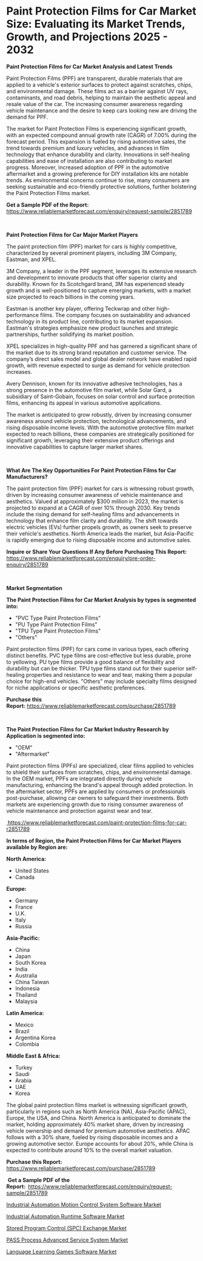 <p><h1>Paint Protection Films for Car Market Size: Evaluating its Market Trends, Growth, and Projections 2025 - 2032</h1></p><p><strong>Paint Protection Films for Car Market Analysis and Latest Trends</strong></p>
<p><p>Paint Protection Films (PPF) are transparent, durable materials that are applied to a vehicle's exterior surfaces to protect against scratches, chips, and environmental damage. These films act as a barrier against UV rays, contaminants, and road debris, helping to maintain the aesthetic appeal and resale value of the car. The increasing consumer awareness regarding vehicle maintenance and the desire to keep cars looking new are driving the demand for PPF.</p><p>The market for Paint Protection Films is experiencing significant growth, with an expected compound annual growth rate (CAGR) of 7.00% during the forecast period. This expansion is fueled by rising automotive sales, the trend towards premium and luxury vehicles, and advances in film technology that enhance durability and clarity. Innovations in self-healing capabilities and ease of installation are also contributing to market progress. Moreover, increased adoption of PPF in the automotive aftermarket and a growing preference for DIY installation kits are notable trends. As environmental concerns continue to rise, many consumers are seeking sustainable and eco-friendly protective solutions, further bolstering the Paint Protection Films market.</p></p>
<p><strong>Get a Sample PDF of the Report:&nbsp;</strong> <a href="https://www.reliablemarketforecast.com/enquiry/request-sample/2851789?utm_campaign=1903&utm_medium=2&utm_source=Github&utm_content=ia&utm_term=11032025&utm_id=paint-protection-films-for-car">https://www.reliablemarketforecast.com/enquiry/request-sample/2851789</a></p>
<p>&nbsp;</p>
<p><strong>Paint Protection Films for Car Major Market Players</strong></p>
<p><p>The paint protection film (PPF) market for cars is highly competitive, characterized by several prominent players, including 3M Company, Eastman, and XPEL. </p><p>3M Company, a leader in the PPF segment, leverages its extensive research and development to innovate products that offer superior clarity and durability. Known for its Scotchgard brand, 3M has experienced steady growth and is well-positioned to capture emerging markets, with a market size projected to reach billions in the coming years.</p><p>Eastman is another key player, offering Teckwrap and other high-performance films. The company focuses on sustainability and advanced technology in its product line, contributing to its market expansion. Eastman's strategies emphasize new product launches and strategic partnerships, further solidifying its market position.</p><p>XPEL specializes in high-quality PPF and has garnered a significant share of the market due to its strong brand reputation and customer service. The company’s direct sales model and global dealer network have enabled rapid growth, with revenue expected to surge as demand for vehicle protection increases.</p><p>Avery Dennison, known for its innovative adhesive technologies, has a strong presence in the automotive film market, while Solar Gard, a subsidiary of Saint-Gobain, focuses on solar control and surface protection films, enhancing its appeal in various automotive applications.</p><p>The market is anticipated to grow robustly, driven by increasing consumer awareness around vehicle protection, technological advancements, and rising disposable income levels. With the automotive protective film market expected to reach billions, these companies are strategically positioned for significant growth, leveraging their extensive product offerings and innovative capabilities to capture larger market shares.</p></p>
<p>&nbsp;</p>
<p><strong>What Are The Key Opportunities For Paint Protection Films for Car Manufacturers?</strong></p>
<p><p>The paint protection film (PPF) market for cars is witnessing robust growth, driven by increasing consumer awareness of vehicle maintenance and aesthetics. Valued at approximately $300 million in 2023, the market is projected to expand at a CAGR of over 10% through 2030. Key trends include the rising demand for self-healing films and advancements in technology that enhance film clarity and durability. The shift towards electric vehicles (EVs) further propels growth, as owners seek to preserve their vehicle's aesthetics. North America leads the market, but Asia-Pacific is rapidly emerging due to rising disposable income and automotive sales.</p></p>
<p><strong>Inquire or Share Your Questions If Any Before Purchasing This Report:</strong> <a href="https://www.reliablemarketforecast.com/enquiry/pre-order-enquiry/2851789?utm_campaign=1903&utm_medium=2&utm_source=Github&utm_content=ia&utm_term=11032025&utm_id=paint-protection-films-for-car">https://www.reliablemarketforecast.com/enquiry/pre-order-enquiry/2851789</a></p>
<p>&nbsp;</p>
<p><strong>Market Segmentation</strong></p>
<p><strong>The Paint Protection Films for Car Market Analysis by types is segmented into:</strong></p>
<p><ul><li>"PVC Type Paint Protection Films"</li><li>"PU Type Paint Protection Films"</li><li>"TPU Type Paint Protection Films"</li><li>"Others"</li></ul></p>
<p><p>Paint protection films (PPF) for cars come in various types, each offering distinct benefits. PVC type films are cost-effective but less durable, prone to yellowing. PU type films provide a good balance of flexibility and durability but can be thicker. TPU type films stand out for their superior self-healing properties and resistance to wear and tear, making them a popular choice for high-end vehicles. "Others" may include specialty films designed for niche applications or specific aesthetic preferences.</p></p>
<p><strong>Purchase this Report:&nbsp;</strong><a href="https://www.reliablemarketforecast.com/purchase/2851789?utm_campaign=1903&utm_medium=2&utm_source=Github&utm_content=ia&utm_term=11032025&utm_id=paint-protection-films-for-car">https://www.reliablemarketforecast.com/purchase/2851789</a></p>
<p>&nbsp;</p>
<p><strong>The Paint Protection Films for Car Market Industry Research by Application is segmented into:</strong></p>
<p><ul><li>"OEM"</li><li>"Aftermarket"</li></ul></p>
<p><p>Paint protection films (PPFs) are specialized, clear films applied to vehicles to shield their surfaces from scratches, chips, and environmental damage. In the OEM market, PPFs are integrated directly during vehicle manufacturing, enhancing the brand's appeal through added protection. In the aftermarket sector, PPFs are applied by consumers or professionals post-purchase, allowing car owners to safeguard their investments. Both markets are experiencing growth due to rising consumer awareness of vehicle maintenance and protection against wear and tear.</p></p>
<p><a href="https://www.reliablemarketforecast.com/paint-protection-films-for-car-r2851789?utm_campaign=1903&utm_medium=2&utm_source=Github&utm_content=ia&utm_term=11032025&utm_id=paint-protection-films-for-car">&nbsp;https://www.reliablemarketforecast.com/paint-protection-films-for-car-r2851789</a></p>
<p><strong>In terms of Region, the Paint Protection Films for Car Market Players available by Region are:</strong></p>
<p>
    <p> <strong> North America: </strong>
        <ul>
            <li>United States</li>
            <li>Canada</li>
        </ul>
        </p> 
    <p> <strong> Europe: </strong>
        <ul>
            <li>Germany</li>
            <li>France</li>
            <li>U.K.</li>
            <li>Italy</li>
            <li>Russia</li>
        </ul>
        </p> 
    <p> <strong> Asia-Pacific: </strong>
        <ul>
            <li>China</li>
            <li>Japan</li>
            <li>South Korea</li>
            <li>India</li>
            <li>Australia</li>
            <li>China Taiwan</li>
            <li>Indonesia</li>
            <li>Thailand</li>
            <li>Malaysia</li>
        </ul>
        </p> 
    <p> <strong> Latin America: </strong>
        <ul>
            <li>Mexico</li>
            <li>Brazil</li>
            <li>Argentina Korea</li>
            <li>Colombia</li>
        </ul>
        </p> 
    <p> <strong> Middle East & Africa: </strong>
        <ul>
            <li>Turkey</li>
            <li>Saudi</li>
            <li>Arabia</li>
            <li>UAE</li>
            <li>Korea</li>
        </ul>
    </p>
    </p>
<p><p>The global paint protection films market is witnessing significant growth, particularly in regions such as North America (NA), Asia-Pacific (APAC), Europe, the USA, and China. North America is anticipated to dominate the market, holding approximately 40% market share, driven by increasing vehicle ownership and demand for premium automotive aesthetics. APAC follows with a 30% share, fueled by rising disposable incomes and a growing automotive sector. Europe accounts for about 20%, while China is expected to contribute around 10% to the overall market valuation.</p></p>
<p><strong>Purchase this Report: </strong><a href="https://www.reliablemarketforecast.com/purchase/2851789?utm_campaign=1903&utm_medium=2&utm_source=Github&utm_content=ia&utm_term=11032025&utm_id=paint-protection-films-for-car">https://www.reliablemarketforecast.com/purchase/2851789</a></p>
<p>&nbsp;<strong>Get a Sample PDF of the Report:&nbsp;&nbsp;</strong><a href="https://www.reliablemarketforecast.com/enquiry/request-sample/2851789?utm_campaign=1903&utm_medium=2&utm_source=Github&utm_content=ia&utm_term=11032025&utm_id=paint-protection-films-for-car">https://www.reliablemarketforecast.com/enquiry/request-sample/2851789</a></p>
<p><strong></strong></p>
<p><p><a href="https://github.com/paullsiskec4/Market-Research-Report-List-1/blob/main/industrial-automation-motion-control-system-software-market.md?utm_campaign=1903&utm_medium=2&utm_source=Github&utm_content=ia&utm_term=11032025&utm_id=paint-protection-films-for-car">Industrial Automation Motion Control System Software Market</a></p><p><a href="https://github.com/altafvaraswj/Market-Research-Report-List-1/blob/main/industrial-automation-runtime-software-market.md?utm_campaign=1903&utm_medium=2&utm_source=Github&utm_content=ia&utm_term=11032025&utm_id=paint-protection-films-for-car">Industrial Automation Runtime Software Market</a></p><p><a href="https://github.com/burnicndole/Market-Research-Report-List-1/blob/main/stored-program-control-spc-exchange-market.md?utm_campaign=1903&utm_medium=2&utm_source=Github&utm_content=ia&utm_term=11032025&utm_id=paint-protection-films-for-car">Stored Program Control (SPC) Exchange Market</a></p><p><a href="https://github.com/hurstsaqibyl/Market-Research-Report-List-1/blob/main/pass-process-advanced-service-system-market.md?utm_campaign=1903&utm_medium=2&utm_source=Github&utm_content=ia&utm_term=11032025&utm_id=paint-protection-films-for-car">PASS Process Advanced Service System Market</a></p><p><a href="https://github.com/rutupueyed/Market-Research-Report-List-1/blob/main/language-learning-games-software-market.md?utm_campaign=1903&utm_medium=2&utm_source=Github&utm_content=ia&utm_term=11032025&utm_id=paint-protection-films-for-car">Language Learning Games Software Market</a></p></p>